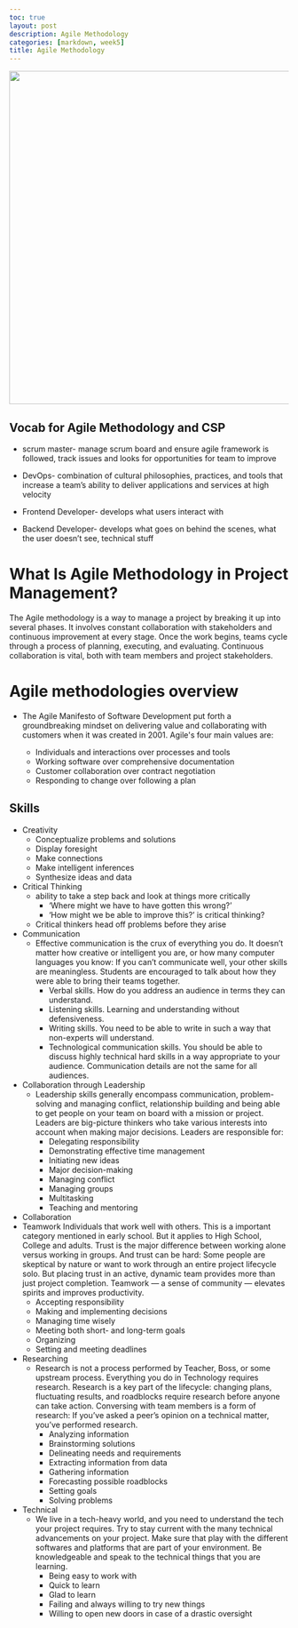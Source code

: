 ```yaml
---
toc: true
layout: post
description: Agile Methodology
categories: [markdown, week5]
title: Agile Methodology
---
```


<img src="{{site.baseurl}}/images/agile.png" width="1000" height="600"> 

## Vocab for Agile Methodology and CSP
- scrum master- manage scrum board and ensure agile framework is followed, track issues and looks for opportunities for team to improve

- DevOps- combination of cultural philosophies, practices, and tools that increase a team’s ability to deliver applications and services at high velocity

- Frontend Developer- develops what users interact with

- Backend Developer- develops what goes on behind the scenes, what the user doesn’t see, technical stuff

# What Is Agile Methodology in Project Management?
The Agile methodology is a way to manage a project by breaking it up into several phases. It involves constant collaboration with stakeholders and continuous improvement at every stage. Once the work begins, teams cycle through a process of planning, executing, and evaluating. Continuous collaboration is vital, both with team members and project stakeholders.

# Agile methodologies overview
- The Agile Manifesto of Software Development put forth a groundbreaking mindset on delivering value and collaborating with customers when it was created in 2001. Agile's four main values are:

    - Individuals and interactions over processes and tools
    - Working software over comprehensive documentation
    - Customer collaboration over contract negotiation
    - Responding to change over following a plan



## Skills
- Creativity
    - Conceptualize problems and solutions
    - Display foresight
    - Make connections
    - Make intelligent inferences
    - Synthesize ideas and data
- Critical Thinking
    -  ability to take a step back and look at things more critically
        - ‘Where might we have to have gotten this wrong?’
        -  ‘How might we be able to improve this?’ is critical thinking?
    - Critical thinkers head off problems before they arise
- Communication 
    - Effective communication is the crux of everything you do. It doesn’t matter how creative or intelligent you are, or how many computer languages you know: If you can’t communicate well, your other skills are meaningless. Students are encouraged to talk about how they were able to bring their teams together.
        - Verbal skills. How do you address an audience in terms they can understand.
        - Listening skills. Learning and understanding without defensiveness.
        - Writing skills. You need to be able to write in such a way that non-experts will understand.
        - Technological communication skills. You should be able to discuss highly technical hard skills in a way appropriate to your audience. Communication details are not the same for all audiences.
- Collaboration through Leadership
    -  Leadership skills generally encompass communication, problem-solving and managing conflict, relationship building and being able to get people on your team on board with a mission or project. Leaders are big-picture thinkers who take various interests into account when making major decisions. Leaders are responsible for:
        - Delegating responsibility
        - Demonstrating effective time management
        - Initiating new ideas
        - Major decision-making
        - Managing conflict
        - Managing groups
        - Multitasking
        - Teaching and mentoring
- Collaboration 
- Teamwork Individuals that work well with others. This is a important category mentioned in early school. But it applies to High School, College and adults. Trust is the major difference between working alone versus working in groups. And trust can be hard: Some people are skeptical by nature or want to work through an entire project lifecycle solo. But placing trust in an active, dynamic team provides more than just project completion. Teamwork — a sense of community — elevates spirits and improves productivity.
    - Accepting responsibility
    - Making and implementing decisions
    - Managing time wisely
    - Meeting both short- and long-term goals
    - Organizing
    - Setting and meeting deadlines
- Researching 
    - Research is not a process performed by Teacher, Boss, or some upstream process. Everything you do in Technology requires research. Research is a key part of the lifecycle: changing plans, fluctuating results, and roadblocks require research before anyone can take action. Conversing with team members is a form of research: If you’ve asked a peer’s opinion on a technical matter, you’ve performed research.
        - Analyzing information
        - Brainstorming solutions
        - Delineating needs and requirements
        - Extracting information from data
        - Gathering information
        - Forecasting possible roadblocks
        - Setting goals
        - Solving problems
- Technical
    -  We live in a tech-heavy world, and you need to understand the tech your project requires. Try to stay current with the many technical advancements on your project. Make sure that play with the different softwares and platforms that are part of your environment. Be knowledgeable and speak to the technical things that you are learning.
        - Being easy to work with
        - Quick to learn
        - Glad to learn
        - Failing and always willing to try new things
        - Willing to open new doors in case of a drastic oversight

